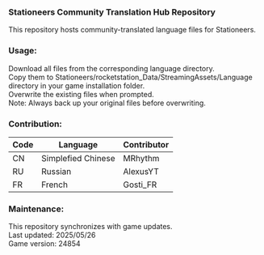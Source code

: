 ### Stationeers Community Translation Hub Repository
This repository hosts community-translated language files for Stationeers.

### Usage:
Download all files from the corresponding language directory.<br/>
Copy them to Stationeers/rocketstation_Data/StreamingAssets/Language directory in your game installation folder.<br/>
Overwrite the existing files when prompted.<br/>
​​Note:​​ Always back up your original files before overwriting.


### Contribution:

|      Code     |       Language       |    Contributor   |
| ------------- | -------------------- | ---------------- |
| CN            | Simplefied Chinese   | MRhythm          |
| RU            | Russian              | AlexusYT         |
| FR            | French               | Gosti_FR         |



### Maintenance:
This repository synchronizes with game updates.<br/>
Last updated: 2025/05/26<br/>
Game version: 24854<br/>
